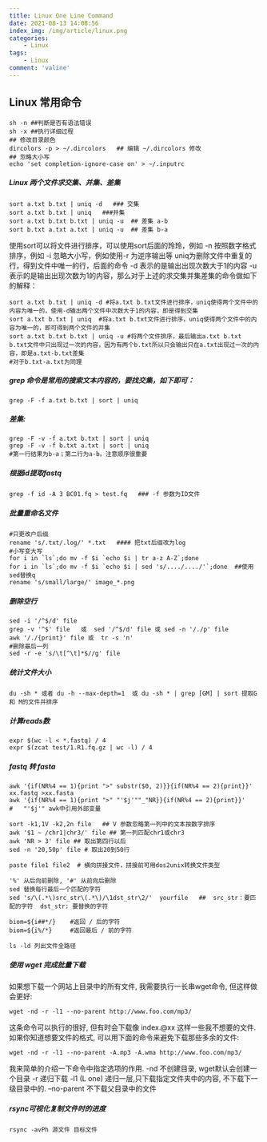 ```yaml
---
title: Linux One Line Command
date: 2021-08-13 14:08:56
index_img: /img/article/linux.png
categories:
    - Linux
tags:
    - Linux
comment: 'valine'
---
```

## Linux 常用命令
<!-- more -->
```
sh -n ##判断是否有语法错误
sh -x ##执行详细过程
## 修改目录颜色
dircolors -p > ~/.dircolors   ## 编辑 ~/.dircolors 修改
## 忽略大小写
echo 'set completion-ignore-case on' > ~/.inputrc
```
##### Linux 两个文件求交集、并集、差集
```
sort a.txt b.txt | uniq -d   ### 交集
sort a.txt b.txt | uniq   ###并集 
sort a.txt b.txt b.txt | uniq -u  ## 差集 a-b
sort b.txt a.txt a.txt | uniq -u  ## 差集 b-a
```
使用sort可以将文件进行排序，可以使用sort后面的玲玲，例如 -n 按照数字格式排序，例如 -i 忽略大小写，例如使用-r 为逆序输出等
uniq为删除文件中重复的行，得到文件中唯一的行，后面的命令 -d 表示的是输出出现次数大于1的内容 -u表示的是输出出现次数为1的内容，那么对于上述的求交集并集差集的命令做如下的解释：
```
sort a.txt b.txt | uniq -d #将a.txt b.txt文件进行排序，uniq使得两个文件中的内容为唯一的，使用-d输出两个文件中次数大于1的内容，即是得到交集
sort a.txt b.txt | uniq  #将a.txt b.txt文件进行排序，uniq使得两个文件中的内容为唯一的，即可得到两个文件的并集
sort a.txt b.txt b.txt | uniq -u #将两个文件排序，最后输出a.txt b.txt b.txt文件中只出现过一次的内容，因为有两个b.txt所以只会输出只在a.txt出现过一次的内容，即是a.txt-b.txt差集
#对于b.txt-a.txt为同理
```
##### grep 命令是常用的搜索文本内容的，要找交集，如下即可：
```
grep -F -f a.txt b.txt | sort | uniq
```
##### 差集:
```
grep -F -v -f a.txt b.txt | sort | uniq
grep -F -v -f b.txt a.txt | sort | uniq
#第一行结果为b-a；第二行为a-b。注意顺序很重要
```
##### 根据id提取fastq
```
grep -f id -A 3 BC01.fq > test.fq   ### -f 参数为ID文件
```
##### 批量重命名文件
```
#只更改户后缀
rename 's/.txt/.log/' *.txt   #### 把txt后缀改为log
#小写变大写
for i in `ls`;do mv -f $i `echo $i | tr a-z A-Z`;done
for i in `ls`;do mv -f $i `echo $i | sed 's/..../..../'`;done  ##使用sed替换q
rename 's/small/large/' image_*.png
```
##### 删除空行
```
sed -i '/^$/d' file
grep -v '^$' file   或  sed '/^$/d' file 或 sed -n '/./p' file
awk '/./{print}' file 或  tr -s 'n'
#删除最后一列
sed -r -e 's/\t[^\t]*$//g' file   
```
##### 统计文件大小
```
du -sh * 或者 du -h --max-depth=1  或 du -sh * | grep [GM] | sort 提取G 和 M的文件并排序
```
##### 计算reads数
```
expr $(wc -l < *.fastq) / 4
expr $(zcat test/1.R1.fq.gz | wc -l) / 4
```
##### fastq 转 fasta
```
awk '{if(NR%4 == 1){print ">" substr($0, 2)}}{if(NR%4 == 2){print}}' xx.fastq >xx.fasta
awk '{if(NR%4 == 1){print ">" "'$j'""_"NR}}{if(NR%4 == 2){print}}'    #   "'$j'" awk中引用外部变量
```
```
sort -k1,1V -k2,2n file   ## V 参数忽略第一列中的文本按数字排序
awk '$1 ~ /chr1|chr3/' file ## 第一列匹配chr1或chr3
awk 'NR > 3' file ## 取出第四行以后
sed -n '20,50p' file # 取出20到50行
```
```
paste file1 file2  # 横向拼接文件，拼接前可用dos2unix转换文件类型
```
```
'%' 从后向前删除, '#' 从前向后删除
sed 替换每行最后一个匹配的字符
sed 's/\(.*\)src_str\(.*\)/\1dst_str\2/'  yourfile   ##  src_str：要匹配的字符  dst_str: 要替换的字符
```
```
biom=${i##*/}    #返回 / 后的字符
biom=${i%/*}     #返回最后 / 前的字符
```
```
ls -ld 列出文件全路径
```
##### 使用 wget 完成批量下载
如果想下载一个网站上目录中的所有文件, 我需要执行一长串wget命令, 但这样做会更好:
```
wget -nd -r -l1 --no-parent http://www.foo.com/mp3/
```
这条命令可以执行的很好, 但有时会下载像 index.@xx 这样一些我不想要的文件. 如果你知道想要文件的格式, 可以用下面的命令来避免下载那些多余的文件:
```
wget -nd -r -l1 --no-parent -A.mp3 -A.wma http://www.foo.com/mp3/
```
我来简单的介绍一下命令中指定选项的作用.
-nd 不创建目录, wget默认会创建一个目录
-r 递归下载
-l1 (L one) 递归一层,只下载指定文件夹中的内容, 不下载下一级目录中的.
–no-parent 不下载父目录中的文件

##### rsync可视化复制文件时的进度
```
rsync -avPh 源文件 目标文件
```
